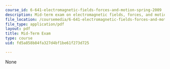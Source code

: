 ```yaml
---
course_id: 6-641-electromagnetic-fields-forces-and-motion-spring-2009
description: Mid-term exam on electromagnetic fields, forces, and motion.
file_location: /coursemedia/6-641-electromagnetic-fields-forces-and-motion-spring-2009/fd5a858b84fa327d4bf1be61f273d725_MIT6_641s09_quiz2009.pdf
file_type: application/pdf
layout: pdf
title: Mid-Term Exam
type: course
uid: fd5a858b84fa327d4bf1be61f273d725

---
```

None